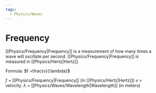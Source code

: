 ```yaml
---
tags:
  - Physics/Waves
---
```

# Frequency
[[Physics/Frequency|Frequency]] is a measurement of how many times a wave will oscillate per second. [[Physics/Frequency|Frequency]] is measured in [[Physics/Hertz|Hertz]].

Formula:
$f =\frac{v}{\lambda}$

$f$ = [[Physics/Frequency|Frequency]] (in [[Physics/Hertz|Hertz]])
$v$ = velocity.
$\lambda$ = [[Physics/Waves/Wavelength|Wavelength]] (in meters)
